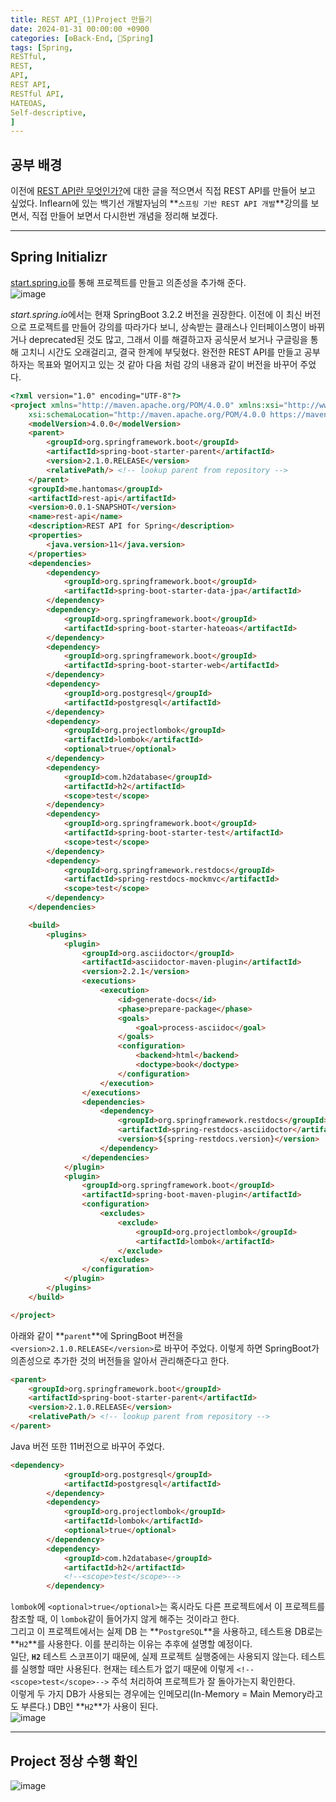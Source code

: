 ```yaml
---
title: REST API_(1)Project 만들기
date: 2024-01-31 00:00:00 +0900
categories: [⚙️Back-End, 🍃Spring]
tags: [Spring,
RESTful,
REST,
API,
REST API,
RESTful API,
HATEOAS,
Self-descriptive,
]     
---  
```

## 공부 배경  
이전에 [REST API란 무엇인가?](https://han-tomas.github.io/posts/REST_API/)에 대한 글을 적으면서 직접 REST API를 만들어 보고 싶었다. Inflearn에 있는 백기선 개발자님의 **`스프링 기반 REST API 개발`**강의를 보면서, 직접 만들어 보면서 다시한번 개념을 정리해 보겠다.  
  
---  
## Spring Initializr  
[start.spring.io](https://start.spring.io/)를 통해 프로젝트를 만들고 의존성을 추가해 준다.  
![image](https://github.com/han-tomas/han-tomas.github.io/assets/124488773/d111a93c-6dff-4c3b-9cba-d249222db15f)  
  
*start.spring.io*에서는 현재 SpringBoot 3.2.2 버전을 권장한다. 이전에 이 최신 버전으로 프로젝트를 만들어 강의를 따라가다 보니, 상속받는 클래스나 인터페이스명이 바뀌거나 deprecated된 것도 많고, 그래서 이를 해결하고자 공식문서 보거나 구글링을 통해 고치니 시간도 오래걸리고, 결국 한계에 부딪혔다. 완전한 REST API를 만들고 공부하자는 목표와 멀어지고 있는 것 같아 다음 처럼 강의 내용과 같이 버전을 바꾸어 주었다.  
  
```html
<?xml version="1.0" encoding="UTF-8"?>
<project xmlns="http://maven.apache.org/POM/4.0.0" xmlns:xsi="http://www.w3.org/2001/XMLSchema-instance"
	xsi:schemaLocation="http://maven.apache.org/POM/4.0.0 https://maven.apache.org/xsd/maven-4.0.0.xsd">
	<modelVersion>4.0.0</modelVersion>
	<parent>
		<groupId>org.springframework.boot</groupId>
		<artifactId>spring-boot-starter-parent</artifactId>
		<version>2.1.0.RELEASE</version>
		<relativePath/> <!-- lookup parent from repository -->
	</parent>
	<groupId>me.hantomas</groupId>
	<artifactId>rest-api</artifactId>
	<version>0.0.1-SNAPSHOT</version>
	<name>rest-api</name>
	<description>REST API for Spring</description>
	<properties>
		<java.version>11</java.version>
	</properties>
	<dependencies>
		<dependency>
			<groupId>org.springframework.boot</groupId>
			<artifactId>spring-boot-starter-data-jpa</artifactId>
		</dependency>
		<dependency>
			<groupId>org.springframework.boot</groupId>
			<artifactId>spring-boot-starter-hateoas</artifactId>
		</dependency>
		<dependency>
			<groupId>org.springframework.boot</groupId>
			<artifactId>spring-boot-starter-web</artifactId>
		</dependency>
		<dependency>
			<groupId>org.postgresql</groupId>
			<artifactId>postgresql</artifactId>
		</dependency>
		<dependency>
			<groupId>org.projectlombok</groupId>
			<artifactId>lombok</artifactId>
			<optional>true</optional>
		</dependency>
		<dependency>
			<groupId>com.h2database</groupId>
			<artifactId>h2</artifactId>
			<scope>test</scope>
		</dependency>
		<dependency>
			<groupId>org.springframework.boot</groupId>
			<artifactId>spring-boot-starter-test</artifactId>
			<scope>test</scope>
		</dependency>
		<dependency>
			<groupId>org.springframework.restdocs</groupId>
			<artifactId>spring-restdocs-mockmvc</artifactId>
			<scope>test</scope>
		</dependency>
	</dependencies>

	<build>
		<plugins>
			<plugin>
				<groupId>org.asciidoctor</groupId>
				<artifactId>asciidoctor-maven-plugin</artifactId>
				<version>2.2.1</version>
				<executions>
					<execution>
						<id>generate-docs</id>
						<phase>prepare-package</phase>
						<goals>
							<goal>process-asciidoc</goal>
						</goals>
						<configuration>
							<backend>html</backend>
							<doctype>book</doctype>
						</configuration>
					</execution>
				</executions>
				<dependencies>
					<dependency>
						<groupId>org.springframework.restdocs</groupId>
						<artifactId>spring-restdocs-asciidoctor</artifactId>
						<version>${spring-restdocs.version}</version>
					</dependency>
				</dependencies>
			</plugin>
			<plugin>
				<groupId>org.springframework.boot</groupId>
				<artifactId>spring-boot-maven-plugin</artifactId>
				<configuration>
					<excludes>
						<exclude>
							<groupId>org.projectlombok</groupId>
							<artifactId>lombok</artifactId>
						</exclude>
					</excludes>
				</configuration>
			</plugin>
		</plugins>
	</build>

</project>

```  
아래와 같이 **`parent`**에 SpringBoot 버전을 `<version>2.1.0.RELEASE</version>`로 바꾸어 주었다. 이렇게 하면 SpringBoot가 의존성으로 추가한 것의 버전들을 알아서 관리해준다고 한다.  
```html
<parent>
    <groupId>org.springframework.boot</groupId>
    <artifactId>spring-boot-starter-parent</artifactId>
    <version>2.1.0.RELEASE</version>
    <relativePath/> <!-- lookup parent from repository -->
</parent>
``` 
Java 버전 또한 11버전으로 바꾸어 주었다.  
```html
<dependency>
			<groupId>org.postgresql</groupId>
			<artifactId>postgresql</artifactId>
		</dependency>
		<dependency>
			<groupId>org.projectlombok</groupId>
			<artifactId>lombok</artifactId>
			<optional>true</optional>
		</dependency>
		<dependency>
			<groupId>com.h2database</groupId>
			<artifactId>h2</artifactId>
			<!--<scope>test</scope>-->
		</dependency>
```  
`lombok`에 `<optional>true</optional>`는 혹시라도 다른 프로젝트에서 이 프로젝트를 참조할 때, 이 `lombok`같이 들어가지 않게 해주는 것이라고 한다.  
그리고 이 프로젝트에서는 실제 DB 는 **`PostgreSQL`**을 사용하고, 테스트용 DB로는 **`H2`**를 사용한다. 이를 분리하는 이유는 추후에 설명할 예정이다.  
일단, **`H2`** 테스트 스코프이기 때문에, 실제 프로젝트 실행중에는 사용되지 않는다. 테스트를 실행할 때만 사용된다. 현재는 테스트가 없기 때문에 이렇게 `<!--<scope>test</scope>-->` 주석 처리하여 프로젝트가 잘 돌아가는지 확인한다.  
이렇게 두 가지 DB가 사용되는 경우에는 인메모리(In-Memory = Main Memory라고도 부른다.) DB인 **`H2`**가 사용이 된다.  
![image](https://github.com/han-tomas/han-tomas.github.io/assets/124488773/2d94fe10-bace-4d36-ae1f-e76ec6513005)   
  
---  
## Project 정상 수행 확인  
![image](https://github.com/han-tomas/han-tomas.github.io/assets/124488773/adc9b67e-c8d9-4698-bf30-dd9ffd373966)  
